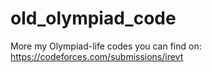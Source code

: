 # old_olympiad_code

More my Olympiad-life codes you can find on:
https://codeforces.com/submissions/irevt
